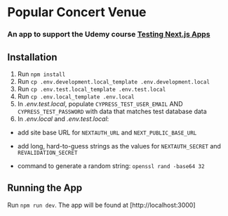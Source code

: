 # Popular Concert Venue

### An app to support the Udemy course [Testing Next.js Apps](https://www.udemy.com/course/nextjs-testing/)

## Installation

1. Run `npm install`
1. Run `cp .env.development.local_template .env.development.local`
1. Run `cp .env.test.local_template .env.test.local`
1. Run `cp .env.local_template .env.local`
1. In _.env.test.local_, populate `CYPRESS_TEST_USER_EMAIL` AND `CYPRESS_TEST_PASSWORD` with data that matches test database data
1. In _.env.local_ and  _.env.test.local_:
- add site base URL for `NEXTAUTH_URL` and `NEXT_PUBLIC_BASE_URL`
- add long, hard-to-guess strings as the values for `NEXTAUTH_SECRET` and `REVALIDATION_SECRET`

- command to generate a random string: `openssl rand -base64 32`

## Running the App

Run `npm run dev`. The app will be found at [http://localhost:3000]
